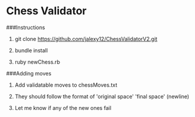 Chess Validator
===============

###Instructions

1. git clone https://github.com/jalexy12/ChessValidatorV2.git

2. bundle install

3. ruby newChess.rb

###Adding moves

1. Add validatable moves to chessMoves.txt

2. They should follow the format of 'original space' 'final space' (newline)

3. Let me know if any of the new ones fail

